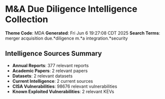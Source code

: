 # M&A Due Diligence Intelligence Collection
**Theme Code**: MDA
**Generated**: Fri Jun  6 19:27:08 CDT 2025
**Search Terms**: merger acquisition due.*diligence m.*a integration.*security

## Intelligence Sources Summary
- **Annual Reports**: 377 relevant reports
- **Academic Papers**: 2 relevant papers
- **Datasets**: 2 relevant datasets
- **Current Intelligence**: 2 current sources
- **CISA Vulnerabilities**: 98676 relevant vulnerabilities
- **Known Exploited Vulnerabilities**: 2 relevant KEVs

